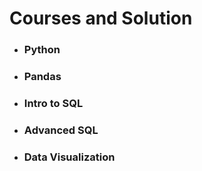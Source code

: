 # Courses and Solution

- ### Python
- ### Pandas
- ### Intro to SQL
- ### Advanced SQL
- ### Data Visualization
